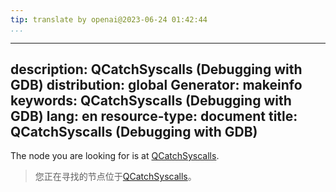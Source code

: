 ```yaml
---
tip: translate by openai@2023-06-24 01:42:44
...
```

---
description: QCatchSyscalls (Debugging with GDB)
distribution: global
Generator: makeinfo
keywords: QCatchSyscalls (Debugging with GDB)
lang: en
resource-type: document
title: QCatchSyscalls (Debugging with GDB)
---

The node you are looking for is at [QCatchSyscalls](General-Query-Packets.html#QCatchSyscalls).

> 您正在寻找的节点位于[QCatchSyscalls](General-Query-Packets.html#QCatchSyscalls)。
